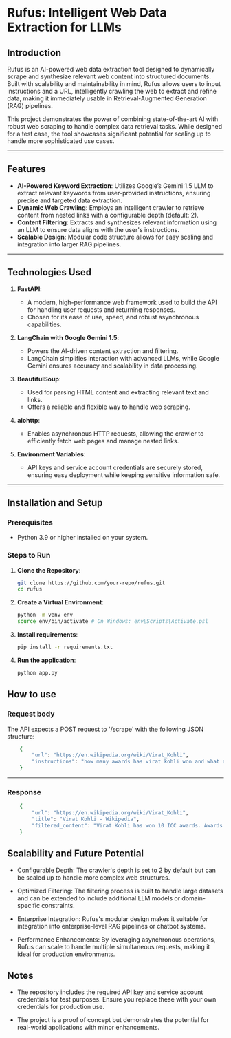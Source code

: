 # Rufus: Intelligent Web Data Extraction for LLMs

## Introduction

Rufus is an AI-powered web data extraction tool designed to dynamically scrape and synthesize relevant web content into structured documents. Built with scalability and maintainability in mind, Rufus allows users to input instructions and a URL, intelligently crawling the web to extract and refine data, making it immediately usable in Retrieval-Augmented Generation (RAG) pipelines.

This project demonstrates the power of combining state-of-the-art AI with robust web scraping to handle complex data retrieval tasks. While designed for a test case, the tool showcases significant potential for scaling up to handle more sophisticated use cases.

---

## Features

- **AI-Powered Keyword Extraction**: Utilizes Google’s Gemini 1.5 LLM to extract relevant keywords from user-provided instructions, ensuring precise and targeted data extraction.
- **Dynamic Web Crawling**: Employs an intelligent crawler to retrieve content from nested links with a configurable depth (default: 2).
- **Content Filtering**: Extracts and synthesizes relevant information using an LLM to ensure data aligns with the user's instructions.
- **Scalable Design**: Modular code structure allows for easy scaling and integration into larger RAG pipelines.

---

## Technologies Used

1. **FastAPI**:
   - A modern, high-performance web framework used to build the API for handling user requests and returning responses.
   - Chosen for its ease of use, speed, and robust asynchronous capabilities.

2. **LangChain with Google Gemini 1.5**:
   - Powers the AI-driven content extraction and filtering.
   - LangChain simplifies interaction with advanced LLMs, while Google Gemini ensures accuracy and scalability in data processing.

3. **BeautifulSoup**:
   - Used for parsing HTML content and extracting relevant text and links.
   - Offers a reliable and flexible way to handle web scraping.

4. **aiohttp**:
   - Enables asynchronous HTTP requests, allowing the crawler to efficiently fetch web pages and manage nested links.

5. **Environment Variables**:
   - API keys and service account credentials are securely stored, ensuring easy deployment while keeping sensitive information safe.

---

## Installation and Setup

### Prerequisites
- Python 3.9 or higher installed on your system.

### Steps to Run

1. **Clone the Repository**:
   ```bash
   git clone https://github.com/your-repo/rufus.git
   cd rufus
   ```

2. **Create a Virtual Environment**:
    ```bash
    python -m venv env
    source env/bin/activate # On Windows: env\Scripts\Activate.psl
    ```

3. **Install requirements**:
    ```bash
    pip install -r requirements.txt
    ```

4. **Run the application**:
    ```bash
    python app.py
    ```

## How to use

### Request body
The API expects a POST request to '/scrape' with the following JSON structure:

```bash
    {
        "url": "https://en.wikipedia.org/wiki/Virat_Kohli",
        "instructions": "how many awards has virat kohli won and what are those"
    }
```

---

### Response

```bash
    {
        "url": "https://en.wikipedia.org/wiki/Virat_Kohli",
        "title": "Virat Kohli - Wikipedia",
        "filtered_content": "Virat Kohli has won 10 ICC awards. Awards include: ICC ODI Player of the Year (4 times in 2012, 2017, 2018, and 2023), Sir Garfield Sobers Trophy (2 times in 2017 and 2018), ICC Test Player of the Year (2018). He was also named the Wisden Leading Cricketer in the World for three consecutive years (2016-2018)."
    }
```

## Scalability and Future Potential

- Configurable Depth: The crawler's depth is set to 2 by default but can be scaled up to handle more complex web structures.

- Optimized Filtering: The filtering process is built to handle large datasets and can be extended to include additional LLM models or domain-specific constraints.


- Enterprise Integration: Rufus's modular design makes it suitable for integration into enterprise-level RAG pipelines or chatbot systems.


- Performance Enhancements: By leveraging asynchronous operations, Rufus can scale to handle multiple simultaneous requests, making it ideal for production environments.

## Notes

- The repository includes the required API key and service account credentials for test purposes. Ensure you replace these with your own credentials for production use.

- The project is a proof of concept but demonstrates the potential for real-world applications with minor enhancements.

